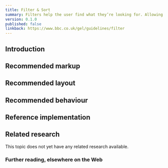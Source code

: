 ```yaml
---
title: Filter & Sort
summary: Filters help the user find what they’re looking for. Allowing the user to refine content by selecting criteria that’s relevant to their needs.
version: 0.1.0
published: false
linkback: https://www.bbc.co.uk/gel/guidelines/filter
---
```


## Introduction

## Recommended markup

## Recommended layout

## Recommended behaviour

## Reference implementation

## Related research

This topic does not yet have any related research available.

### Further reading, elsewhere on the Web